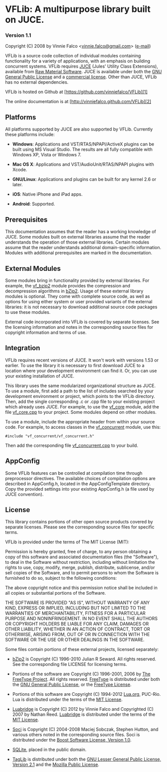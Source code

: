 # VFLib: A multipurpose library built on JUCE.

### Version 1.1

Copyright (C) 2008 by Vinnie Falco \<vinnie.falco@gmail.com\> ([e-mail][0])

VFLib is a source code collection of individual modules containing
functionality for a variety of applications, with an emphasis on building
concurrent systems. VFLib requires [JUCE][3] (Jules' Utility Class
Extensions), available from [Raw Material Software][4]. JUCE is available
under both the [GNU General Public License][5] and a [commercial license][6].
Other than JUCE, VFLib has no external dependencies.

VFLib is hosted on Github at [https://github.com/vinniefalco/VFLib][1]

The online documentation is at [http://vinniefalco.github.com/VFLib][2]

## Platforms

All platforms supported by JUCE are also supported by VFLib. Currently these
platforms include:

- **Windows**: Applications and VST/RTAS/NPAPI/ActiveX plugins can be built 
  using MS Visual Studio. The results are all fully compatible with Windows
  XP, Vista or Windows 7.

- **Mac OS X**: Applications and VST/AudioUnit/RTAS/NPAPI plugins with Xcode.

- **GNU/Linux**: Applications and plugins can be built for any kernel 2.6 or
  later.

- **iOS**: Native iPhone and iPad apps.

- **Android**: Supported.

## Prerequisites

This documentation assumes that the reader has a working knowledge of JUCE.
Some modules built on external libraries assume that the reader understands
the operation of those external libraries. Certain modules assume that the
reader understands additional domain-specific information. Modules with
additional prerequisites are marked in the documentation.

## External Modules

Some modules bring in functionality provided by external libraries. For
example, the [vf_bzip2][vf_bzip2] module provides the compression and decompression
algorithms in [bZip2][7]. Usage of these external library modules is optional.
They come with complete source code, as well as options for using either
system or user provided variants of the external libraries: it is not
necessary to download additional source code packages to use these modules.

External code incorporated into VFLib is covered by separate licenses. See
the licensing information and notes in the corresponding source files for
copyright information and terms of use.

## Integration

VFLib requires recent versions of JUCE. It won't work with versions 1.53 or
earlier. To use the library it is necessary to first download JUCE to a
location where your development environment can find it. Or, you can use your
existing installation of JUCE.

This library uses the same modularized organizational structure as JUCE. To
use a module, first add a path to the list of includes searched by your
development environment or project, which points to the VFLib directory. Then,
add the single corresponding .c or .cpp file to your existing project which
already uses JUCE. For example, to use the [vf_core][vf_core] module, add the file
[vf_core.cpp][vf_core.cpp] to your project. Some modules depend on other modules.

To use a module, include the appropriate header from within your source code.
For example, to access classes in the [vf_concurrent][vf_concurrent] module, use this:

    #include "vf_concurrent/vf_concurrent.h"

Then add the corresponding file [vf_concurrent.cpp][vf_concurrent.cpp] to your build.

## AppConfig

Some VFLib features can be controlled at compilation time through
preprocessor directives. The available choices of compilation options are
described in AppConfig.h, located in the AppConfigTemplate directory. Copy
the provided settings into your existing AppConfig.h (a file used by JUCE
convention).

## License

This library contains portions of other open source products covered by
separate licenses. Please see the corresponding source files for specific
terms.
  
VFLib is provided under the terms of The MIT License (MIT):

Permission is hereby granted, free of charge, to any person obtaining a copy
of this software and associated documentation files (the "Software"), to deal
in the Software without restriction, including without limitation the rights
to use, copy, modify, merge, publish, distribute, sublicense, and/or sell
copies of the Software, and to permit persons to whom the Software is
furnished to do so, subject to the following conditions:

The above copyright notice and this permission notice shall be included in
all copies or substantial portions of the Software.

THE SOFTWARE IS PROVIDED "AS IS", WITHOUT WARRANTY OF ANY KIND, EXPRESS OR
IMPLIED, INCLUDING BUT NOT LIMITED TO THE WARRANTIES OF MERCHANTABILITY,
FITNESS FOR A PARTICULAR PURPOSE AND NONINFRINGEMENT. IN NO EVENT SHALL THE
AUTHORS OR COPYRIGHT HOLDERS BE LIABLE FOR ANY CLAIM, DAMAGES OR OTHER
LIABILITY, WHETHER IN AN ACTION OF CONTRACT, TORT OR OTHERWISE, ARISING
FROM, OUT OF OR IN CONNECTION WITH THE SOFTWARE OR THE USE OR OTHER DEALINGS
IN THE SOFTWARE.

Some files contain portions of these external projects, licensed separately:

- [bZip2][7] is Copyright (C) 1996-2010 Julian R Seward. All rights
  reserved. See the corresponding file LICENSE for licensing terms.

- Portions of the software are Copyright (C) 1996-2001, 2006 by [The FreeType
  Project][8]. All rights reserved. [FreeType][8] is distributed
  under both the [GNU General Public License][5], or the
  [FreeType License][9].

- Portions of this software are Copyright (C) 1994-2012 [Lua.org][10], PUC-Rio.
  Lua is distributed under the terms of the [MIT License][11].

- [Luabridge][12] is Copyright (C) 2012 by Vinnie Falco and Copyrighted (C)
  2007 by Nathan Reed. [Luabridge][12] is distributed under the terms of the
  [MIT License][11].

- [Soci][13] is Copyright (C) 2004-2008 Maciej Sobczak, Stephen Hutton, and
  various others noted in the corresponding source files. Soci is distributed
  under the [Boost Software License, Version 1.0][14].

- [SQLite][15], placed in the public domain.

- [TagLib][16] is distributed under both the [GNU Lesser General Public License,
Version 2.1][17] and the [Mozilla Public License][18].

[0]: mailto:vinnie.falco@gmail.com "Vinnie Falco (Email)"
[1]: https://github.com/vinniefalco/VFLib "VFLib Project"
[2]: http://vinniefalco.github.com/VFLib/ "VFLib Documentation"
[3]: http://rawmaterialsoftware.com/juce.php "JUCE"
[4]: http://rawmaterialsoftware.com/ "Raw Material Software"
[5]: http://www.gnu.org/licenses/gpl-2.0.html "GNU General Public License, version 2"
[6]: http://rawmaterialsoftware.com/jucelicense.php "JUCE Licenses"
[7]: http://www.bzip.org/ "bZip2: Home"
[8]: http://freetype.org/ "The FreeType Project"
[9]: http://www.freetype.org/FTL.TXT "The FreeType Project License"
[10]: http://www.lua.org/ "The Programming Language Lua"
[11]: http://www.opensource.org/licenses/mit-license.html "The MIT License"
[12]: https://github.com/vinniefalco/LuaBridge
[13]: http://soci.sourceforge.net/ "SOCI"
[14]: http://www.boost.org/LICENSE_1_0.txt "Boost Software License, Version 1.0"
[15]: http://sqlite.org/ "SQLite Home Page"
[16]: http://developer.kde.org/~wheeler/taglib.html "TagLib"
[17]: http://www.gnu.org/licenses/lgpl-2.1.html "Gnu Lesser General Public License, version 2.1"
[18]: http://www.mozilla.org/MPL/1.1/ "Mozilla Public License"

[vf_bzip2]:          http://vinniefalco.github.com/VFLib/group__vf__bzip2.html "bZip2"
[vf_core]:           http://vinniefalco.github.com/VFLib/group__vf__core.html "vf_core"
[vf_concurrent]:     http://vinniefalco.github.com/VFLib/group__vf__concurrent.html "vf_concurrent"
[vf_core.cpp]:       http://vinniefalco.github.com/VFLib/vf__core_8cpp.html "vf_core.cpp"
[vf_concurrent.cpp]: http://vinniefalco.github.com/VFLib/vf__concurrent_8cpp.html "vf_concurrent.cpp"
